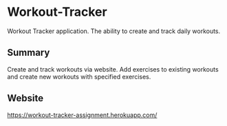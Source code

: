 # Workout-Tracker
Workout Tracker application.  The ability to create and track daily workouts.  

## Summary

Create and track workouts via website.  Add exercises to existing workouts and create new workouts with specified exercises.

## Website

https://workout-tracker-assignment.herokuapp.com/
